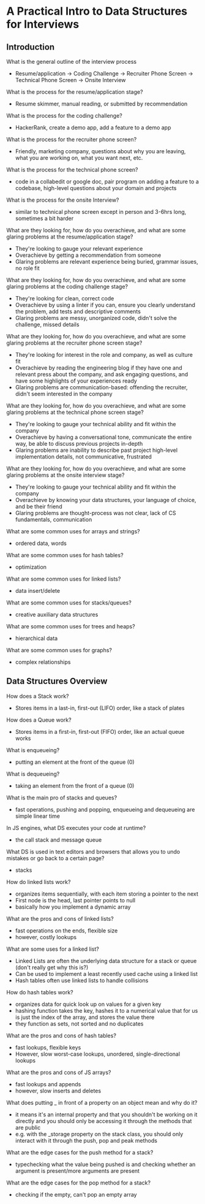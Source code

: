 # A Practical Intro to Data Structures for Interviews

## Introduction

What is the general outline of the interview process
- Resume/application -> Coding Challenge -> Recruiter Phone Screen -> Technical Phone Screen -> Onsite Interview

What is the process for the resume/application stage?
- Resume skimmer, manual reading, or submitted by recommendation

What is the process for the coding challenge?
- HackerRank, create a demo app, add a feature to a demo app

What is the process for the recruiter phone screen?
- Friendly, marketing company,  questions about why you are leaving,  what you are working on, what you want next, etc.

What is the process for the technical phone screen?
- code in a collabedit or google doc, pair program on adding a feature to a codebase, high-level questions about your domain and projects

What is the process for the onsite Interview?
- similar to technical phone screen except in person and 3-6hrs long, sometimes a bit harder

What are they looking for, how do you overachieve, and what are some glaring problems at the resume/application stage?
- They're looking to gauge your relevant experience
- Overachieve by getting a recommendation from someone
- Glaring problems are relevant experience being buried, grammar issues, no role fit

What are they looking for, how do you overachieve, and what are some glaring problems at the coding challenge stage?
- They're looking for clean, correct code
- Overachieve by using a linter if you can, ensure you clearly understand the problem, add tests and descriptive comments 
- Glaring problems are messy, unorganized code, didn't solve the challenge, missed details 

What are they looking for, how do you overachieve, and what are some glaring problems at the recruiter phone screen stage?
- They're looking for interest in the role and company, as well as culture fit
- Overachieve by reading the engineering blog if they have one and relevant press about the company, and ask engaging questions, and have some highlights of your experiences ready
- Glaring problems are communication-based: offending the recruiter, didn't seem interested in the company

What are they looking for, how do you overachieve, and what are some glaring problems at the technical phone screen stage?
- They're looking to gauge your technical ability and fit within the company
- Overachieve by having a conversational tone, communicate the entire way, be able to discuss previous projects in-depth
- Glaring problems are inability to describe past project high-level implementation details, not communicative, frustrated

What are they looking for, how do you overachieve, and what are some glaring problems at the onsite interview stage?
- They're looking to gauge your technical ability and fit within the company
- Overachieve by knowing your data structures, your language of choice, and be their friend
- Glaring problems are thought-process was not clear, lack of CS fundamentals, communication

What are some common uses for arrays and strings?
- ordered data, words

What are some common uses for hash tables?
- optimization

What are some common uses for linked lists?
- data insert/delete

What are some common uses for stacks/queues?
- creative auxiliary data structures

What are some common uses for trees and heaps?
- hierarchical data

What are some common uses for graphs?
- complex relationships

## Data Structures Overview

How does a Stack work?
- Stores items in a last-in, first-out (LIFO) order, like a stack of plates

How does a Queue work?
- Stores items in a first-in, first-out (FIFO) order, like an actual queue works

What is enqueueing?
- putting an element at the front of the queue (0)

What is dequeueing?
- taking an element from the front of a queue (0)

What is the main pro of stacks and queues?
- fast operations, pushing and popping, enqueueing and dequeueing are simple linear time

In JS engines, what DS executes your code at runtime?
- the call stack and message queue

What DS is used in text editors and browsers that allows you to undo mistakes or go back to a certain page?
- stacks

How do linked lists work?
- organizes items sequentially, with each item storing a pointer to the next
- First node is the head, last pointer points to null
- basically how you implement a dynamic array 

What are the pros and cons of linked lists?
- fast operations on the ends, flexible size
- however, costly lookups

What are some uses for a linked list?
- Linked Lists are often the underlying data structure for a stack or queue (don't really get why this is?)
- Can be used to implement a least recently used cache using a linked list
- Hash tables often use linked lists to handle collisions

How do hash tables work?
- organizes data for quick look up on values for a given key
- hashing function takes the key, hashes it to a numerical value that for us is just the index of the array, and stores the value there
- they function as sets, not sorted and no duplicates

What are the pros and cons of hash tables?
- fast lookups, flexible keys
- However, slow worst-case lookups, unordered, single-directional lookups

What are the pros and cons of JS arrays?
- fast lookups and appends
- however, slow inserts and deletes

What does putting _ in front of a property on an object mean and why do it?
- it means it's an internal property and that you shouldn't be working on it directly and you should only be accessing it through the methods that are public
- e.g. with the _storage property  on the stack class, you should only interact with it through the push, pop and peak methods 

What are the edge cases for the push method for a stack?
- typechecking what the value being pushed is and checking whether an argument is present/more arguments are present 

What are the edge cases for the pop method for a stack?
- checking if the empty, can't pop an empty array

